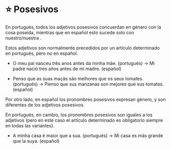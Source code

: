 # :star: Posesivos

En portugués, todos los adjetivos posesivos concuerdan en género con la cosa poseída, mientras que en español esto sucede solo con nuestro/nuestra . 

Estos adjetivos son normalmente precedidos por un artículo determinado en portugués, pero no en español.


- O meu pai nasceu três anos antes da minha mãe. (portugués) -> Mi padre nació tres años antes de mi madre. (español)
  

- Penso que as suas maçãs são melhores que os seus tomates. (portugués) -> Pienso que sus manzanas son mejores que sus tomates. (español)
  
Por otro lado, en español los pronombres posesivos expresan género, y son diferentes de los adjetivos posesivos. 

En portugués, en cambio, los pronombres posesivos son iguales a los adjetivos
(pero en este caso el artículo determinado es obligatorio siempre en todas las variantes).


- A minha casa é maior que a sua. (portugués) -> Mi casa es más grande que la suya. (español)

